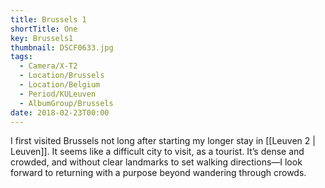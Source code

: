 ```yaml
---
title: Brussels 1
shortTitle: One
key: Brussels1
thumbnail: DSCF0633.jpg
tags:
  - Camera/X-T2
  - Location/Brussels
  - Location/Belgium
  - Period/KULeuven
  - AlbumGroup/Brussels
date: 2018-02-23T00:00
---
```

I first visited Brussels not long after starting my longer stay in [[Leuven 2 | Leuven]]. It seems like a difficult city to visit, as a tourist. It’s dense and crowded, and without clear landmarks to set walking directions—I look forward to returning with a purpose beyond wandering through crowds.
